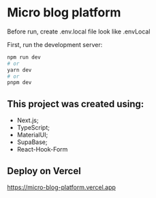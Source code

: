 # Micro blog platform

Before run, create .env.local file look like .envLocal

First, run the development server:

```bash
npm run dev
# or
yarn dev
# or
pnpm dev
```

## This project was created using:

- Next.js;
- TypeScript;
- MaterialUI;
- SupaBase;
- React-Hook-Form

## Deploy on Vercel

https://micro-blog-platform.vercel.app
